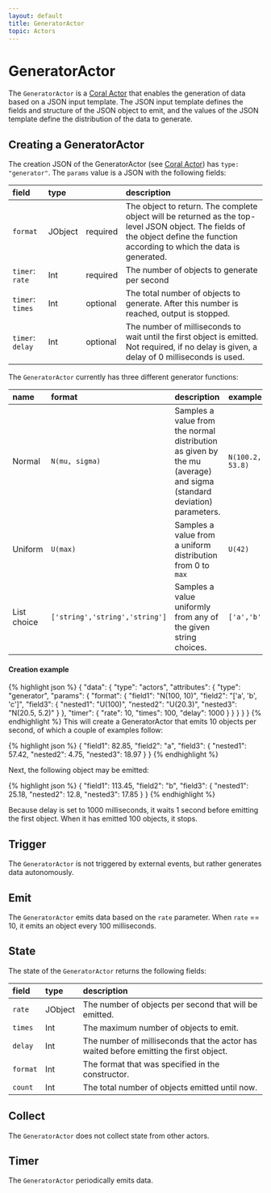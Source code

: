 ```yaml
---
layout: default
title: GeneratorActor
topic: Actors
---
```

<!--
   Licensed to the Apache Software Foundation (ASF) under one or more
   contributor license agreements.  See the NOTICE file distributed with
   this work for additional information regarding copyright ownership.
   The ASF licenses this file to You under the Apache License, Version 2.0
   (the "License"); you may not use this file except in compliance with
   the License.  You may obtain a copy of the License at

       http://www.apache.org/licenses/LICENSE-2.0

   Unless required by applicable law or agreed to in writing, software
   distributed under the License is distributed on an "AS IS" BASIS,
   WITHOUT WARRANTIES OR CONDITIONS OF ANY KIND, either express or implied.
   See the License for the specific language governing permissions and
   limitations under the License.
-->

# GeneratorActor
The `GeneratorActor` is a [Coral Actor](/actors/overview/) that enables the generation of data based on a JSON input template. The JSON input template defines the fields and structure of the JSON object to emit, and the values of the JSON template define the distribution of the data to generate.

## Creating a GeneratorActor
The creation JSON of the GeneratorActor (see [Coral Actor](/actors/overview/)) has `type: "generator"`.
The `params` value is a JSON with the following fields:

field  | type |    | description
:----- | :---- | :--- | :------------
`format` | JObject | required | The object to return. The complete object will be returned as the top-level JSON object. The fields of the object define the function according to which the data is generated.
`timer`: `rate` | Int | required | The number of objects to generate per second
`timer`: `times` | Int | optional | The total number of objects to generate. After this number is reached, output is stopped.
`timer`: `delay` | Int | optional | The number of milliseconds to wait until the first object is emitted. Not required, if no delay is given, a delay of 0 milliseconds is used.

The `GeneratorActor` currently has three different generator functions:

name | format  | description | example
:----- | :---- | :--- | :------------
Normal | `N(mu, sigma)` | Samples a value from the normal distribution as given by the mu (average) and sigma (standard deviation) parameters. | `N(100.2, 53.8)`
Uniform | `U(max)` | Samples a value from a uniform distribution from 0 to `max` | `U(42)`
List choice | `['string','string','string']` | Samples a value uniformly from any of the given string choices. | `['a','b','c']`

#### Creation example
{% highlight json %}
{
  "data": {
      "type": "actors",
      "attributes": {
          "type": "generator",
          "params": {
              "format": {
                "field1": "N(100, 10)",
                "field2": "['a', 'b', 'c']",
                "field3": {
                   "nested1": "U(100)",
                   "nested2": "U(20.3)",
                   "nested3": "N(20.5, 5.2)"
                }
              },
              "timer": {
                "rate": 10,
                "times": 100,
                "delay": 1000
              }
          }
      }
  }
}
{% endhighlight %}
This will create a GeneratorActor that emits 10 objects per second, of which a couple of examples follow:

{% highlight json %}
{
  "field1": 82.85,
  "field2": "a",
  "field3": {
     "nested1": 57.42,
     "nested2": 4.75,
     "nested3": 18.97
  }
}
{% endhighlight %}

Next, the following object may be emitted:

{% highlight json %}
{
  "field1": 113.45,
  "field2": "b",
  "field3": {
     "nested1": 25.18,
     "nested2": 12.8,
     "nested3": 17.85
  }
}
{% endhighlight %}

Because delay is set to 1000 milliseconds, it waits 1 second before emitting the first object. When it has emitted 100 objects, it stops.

## Trigger
The `GeneratorActor` is not triggered by external events, but rather generates data autonomously.

## Emit
The `GeneratorActor` emits data based on the `rate` parameter. When `rate` == 10, it emits an object every 100 milliseconds.

## State
The state of the `GeneratorActor` returns the following fields:

field  | type | description
:----- | :---- | :------------
`rate` | JObject | The number of objects per second that will be emitted.
`times` | Int | The maximum number of objects to emit.
`delay` | Int | The number of milliseconds that the actor has waited before emitting the first object.
`format` | Int | The format that was specified in the constructor.
`count` | Int | The total number of objects emitted until now.

## Collect
The `GeneratorActor` does not collect state from other actors.

## Timer
The `GeneratorActor` periodically emits data.